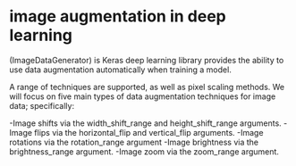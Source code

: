 # image augmentation in deep learning
(ImageDataGenerator) is Keras deep learning library provides the ability to use data augmentation automatically when training a model.

A range of techniques are supported, as well as pixel scaling methods. We will focus on five main types of data augmentation techniques for image data; specifically:

-Image shifts via the width_shift_range and height_shift_range arguments.
-Image flips via the horizontal_flip and vertical_flip arguments.
-Image rotations via the rotation_range argument
-Image brightness via the brightness_range argument.
-Image zoom via the zoom_range argument.
